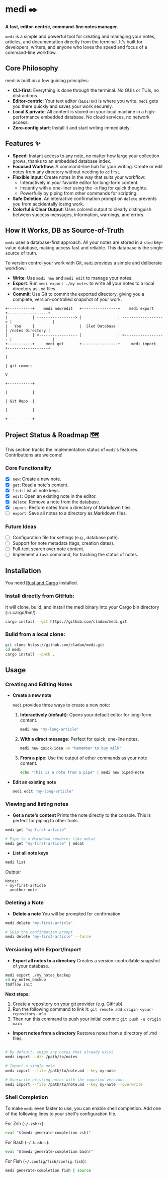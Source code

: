 # medi ✒️

**A fast, editor-centric, command-line notes manager.**

`medi` is a simple and powerful tool for creating and managing your notes, articles, and documentation directly from the terminal. It's built for developers, writers, and anyone who loves the speed and focus of a command-line workflow.

## Core Philosophy

medi is built on a few guiding principles:

- **CLI-first**: Everything is done through the terminal. No GUIs or TUIs, no distractions.
- **Editor-centric**: Your text editor (`$EDITOR`) is where you write. `medi` gets you there quickly and saves your work securely.
- **Local & private**: All content is stored on your local machine in a high-performance embedded database. No cloud services, no network access.
- **Zero-config start**: Install it and start writing immediately.

## Features ✨

* **Speed**: Instant access to any note, no matter how large your collection grows, thanks to an embedded database index.
* **Focused Workflow**: A command-line hub for your writing. Create or edit notes from any directory without needing to `cd` first.
* **Flexible Input**: Create notes in the way that suits your workflow:
    * Interactively in your favorite editor for long-form content.
    * Instantly with a one-liner using the `-m` flag for quick thoughts.
    * Powerfully by piping from other commands for scripting.
* **Safe Deletion**: An interactive confirmation prompt on `delete` prevents you from accidentally losing work.
* **Colorful & Clear Output**: Uses colored output to clearly distinguish between success messages, information, warnings, and errors.

## How It Works, DB as Source-of-Truth

`medi` uses a database-first approach. All your notes are stored in a `sled` key-value database, making access fast and reliable. This database is the single source of truth.

To version control your work with Git, `medi` provides a simple and deliberate workflow:

- **Write**: Use `medi new` and `medi edit` to manage your notes.
- **Export**: Run `medi export ./my-notes` to write all your notes to a local directory as `.md` files.
- **Commit**: Use Git to commit the exported directory, giving you a complete, version-controlled snapshot of your work.

```
+-----------+    medi new/edit   +----------------+    medi export      +------------------+
|           | -----------------> |                | ------------------> |                  |
|   You     |                    |  Sled Database |                     | /notes Directory |
|           | <----------------- |                | <------------------ |                  |
+-----------+     medi get       +----------------+     medi import     +------------------+
                                                                                |
                                                                                | git commit
                                                                                V
                                                                          +-----------+
                                                                          |           |
                                                                          | Git Repo  |
                                                                          |           |
                                                                          +-----------+
```

## Project Status & Roadmap 🗺️

This section tracks the implementation status of `medi`'s features. Contributions are welcome!

### Core Functionality

- [x] `new`: Create a new note.
- [x] `get`: Read a note's content.
- [x] `list`: List all note keys.
- [x] `edit`: Open an existing note in the editor.
- [x] `delete`: Remove a note from the database.
- [x] `import`: Restore notes from a directory of Markdown files.
- [ ] `export`: Save all notes to a directory as Markdown files.

### Future Ideas

- [ ] Configuration file for settings (e.g., database path).
- [ ] Support for note metadata (tags, creation dates).
- [ ] Full-text search over note content.
- [ ] Implement a `task` command, for tracking the status of notes.

## Installation

You need [Rust and Cargo](https://www.rust-lang.org/tools/install) installed.

### Install directly from GitHub:

It will clone, build, and install the medi binary into your Cargo bin directory (~/.cargo/bin/).

```bash
cargo install --git https://github.com/cladam/medi.git
```

### Build from a local clone:

```bash
git clone https://github.com/cladam/medi.git
cd medi
cargo install --path .
```

## Usage

### Creating and Editing Notes

* **Create a new note**

    `medi` provides three ways to create a new note:

    1.  **Interactively (default)**: Opens your default editor for long-form content.
        ```bash
        medi new "my-long-article"
        ```

    2.  **With a direct message**: Perfect for quick, one-line notes.
        ```bash
        medi new quick-idea -m "Remember to buy milk"
        ```

    3.  **From a pipe**: Use the output of other commands as your note content.
        ```bash
        echo "This is a note from a pipe" | medi new piped-note
        ```

* **Edit an existing note**
    ```bash
    medi edit "my-long-article"
    ```

### Viewing and listing notes

- **Get a note's content**
Prints the note directly to the console. This is perfect for piping to other tools.

```bash
medi get "my-first-article"

# Pipe to a Markdown renderer like mdcat
medi get "my-first-article" | mdcat
```

- **List all note keys**

```bash
medi list
```

_Output:_

```
Notes:
- my-first-article
- another-note
```

### Deleting a Note

- **Delete a note**
You will be prompted for confirmation.

```bash
medi delete "my-first-article"

# Skip the confirmation prompt
medi delete "my-first-article" --force
```

### Versioning with Export/Import

- **Export all notes to a directory**
Creates a version-controllable snapshot of your database.

```bash
medi export ./my_notes_backup
cd my_notes_backup
tbdflow init
```

   **Next steps:**
   1. Create a repository on your git provider (e.g. GitHub).
   2. Run the following command to link it:
      `git remote add origin <your-repository-url>`
   3. Then run this command to push your initial commit:
      `git push -u origin main`

- **Import notes from a directory**
Restores notes from a directory of .md files.

```bash

# By default, skips any notes that already exist
medi import --dir /path/to/notes

# Import a single note
medi import --file /path/to/note.md --key my-note

# Overwrite existing notes with the imported versions
medi import --file /path/to/note.md --key my-note --overwrite
```

### Shell Completion

To make `medi` even faster to use, you can enable shell completion. Add one of the following lines to your shell's configuration file.

For Zsh (`~/.zshrc`):

```bash
eval "$(medi generate-completion zsh)"
```

For Bash (`~/.bashrc`):

```bash
eval "$(medi generate-completion bash)"
```

For Fish (`~/.config/fish/config.fish`):

```bash
medi generate-completion fish | source
```
